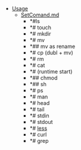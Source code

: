- <a href = "E:\Node_projects\Node_Way\NBase\_Md\_Index\__Arch\_EGE\Информатика\content\Usage\cat.Usage\dir.Usage.md">Usage</a>
    - <a href = "E:\Node_projects\Node_Way\NBase\_Md\_Index\__Arch\_EGE\Информатика\content\Usage\SetComand.md">SetComand.md</a>
        - *#ls
        - *# touch
        - *# mkdir
        - *# mv
        - *## mv as rename
        - *# cp (dubl + mv)
        - *# rm 
        - *# cat
        - *# (runtime start)
        - *## chmod 
        - *## sh
        - *# ps
        - *# man 
        - *# head
        - *# tail 
        - *# stdin
        - *# stdout
        - *# [less](less/___setcomand.md)
        - *# curl
        - *# grep
